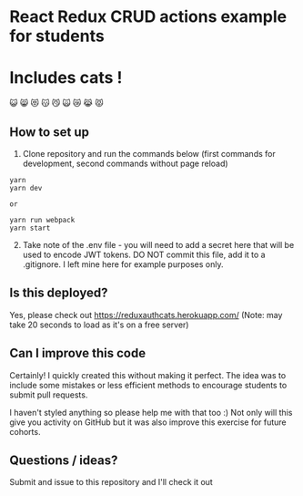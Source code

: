 # React Redux CRUD actions example for students
# Includes cats ! 
:smiley_cat:
:smile_cat:
:heart_eyes_cat:
:kissing_cat:
:smirk_cat:
:scream_cat:
:crying_cat_face:
:joy_cat:
:pouting_cat:

## How to set up
1. Clone repository and run the commands below (first commands for development, second commands without page reload)
```
yarn
yarn dev 

or 

yarn run webpack
yarn start
```
2. Take note of the .env file - you will need to add a secret here that will be used to encode JWT tokens. DO NOT commit this file, add it to a .gitignore. I left mine here for example purposes only. 

## Is this deployed? 
Yes, please check out https://reduxauthcats.herokuapp.com/  (Note: may take 20 seconds to load as it's on a free server)

## Can I improve this code
Certainly! I quickly created this without making it perfect. The idea was to include some mistakes or less efficient methods to encourage students to submit pull requests.

I haven't styled anything so please help me with that too :) Not only will this give you activity on GitHub but it was also improve this exercise for future cohorts. 

## Questions / ideas? 
Submit and issue to this repository and I'll check it out
